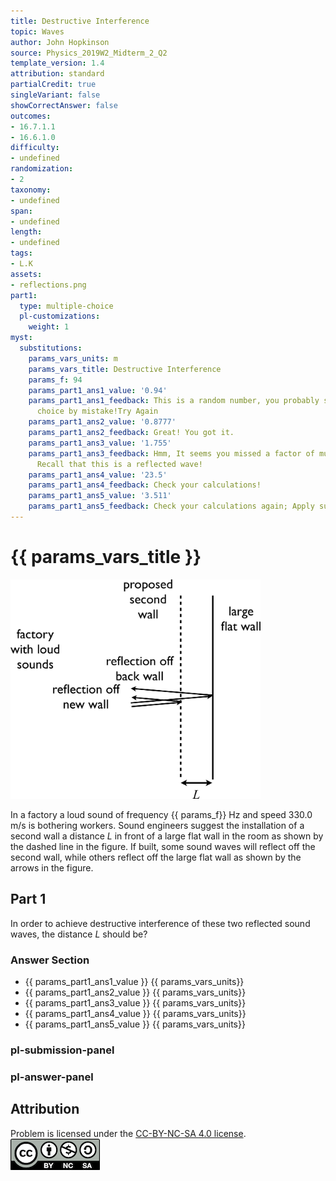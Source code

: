 ```yaml
---
title: Destructive Interference
topic: Waves
author: John Hopkinson
source: Physics_2019W2_Midterm_2_Q2
template_version: 1.4
attribution: standard
partialCredit: true
singleVariant: false
showCorrectAnswer: false
outcomes:
- 16.7.1.1
- 16.6.1.0
difficulty:
- undefined
randomization:
- 2
taxonomy:
- undefined
span:
- undefined
length:
- undefined
tags:
- L.K
assets:
- reflections.png
part1:
  type: multiple-choice
  pl-customizations:
    weight: 1
myst:
  substitutions:
    params_vars_units: m
    params_vars_title: Destructive Interference
    params_f: 94
    params_part1_ans1_value: '0.94'
    params_part1_ans1_feedback: This is a random number, you probably selected this
      choice by mistake!Try Again
    params_part1_ans2_value: '0.8777'
    params_part1_ans2_feedback: Great! You got it.
    params_part1_ans3_value: '1.755'
    params_part1_ans3_feedback: Hmm, It seems you missed a factor of multiplication;
      Recall that this is a reflected wave!
    params_part1_ans4_value: '23.5'
    params_part1_ans4_feedback: Check your calculations!
    params_part1_ans5_value: '3.511'
    params_part1_ans5_feedback: Check your calculations again; Apply suitable formulas!
---
```

# {{ params_vars_title }}
<img src="reflections.png" width="400">

In a factory a loud sound of frequency {{ params_f}} Hz and speed 330.0 m/s is bothering workers.  Sound engineers suggest the installation of a second wall a distance $L$ in front of a large flat wall in the room as shown by the dashed line in the figure. If built, some sound waves will reflect off the second wall, while others reflect off the large flat wall as shown by the arrows in the figure.

## Part 1

In order to achieve destructive interference of these two reflected sound waves, the distance $L$ should be?

### Answer Section

- {{ params_part1_ans1_value }} {{ params_vars_units}}
- {{ params_part1_ans2_value }} {{ params_vars_units}}
- {{ params_part1_ans3_value }} {{ params_vars_units}}
- {{ params_part1_ans4_value }} {{ params_vars_units}}
- {{ params_part1_ans5_value }} {{ params_vars_units}}

### pl-submission-panel

### pl-answer-panel

## Attribution

Problem is licensed under the [CC-BY-NC-SA 4.0 license](https://creativecommons.org/licenses/by-nc-sa/4.0/).<br> ![The Creative Commons 4.0 license requiring attribution-BY, non-commercial-NC, and share-alike-SA license.](https://raw.githubusercontent.com/firasm/bits/master/by-nc-sa.png)